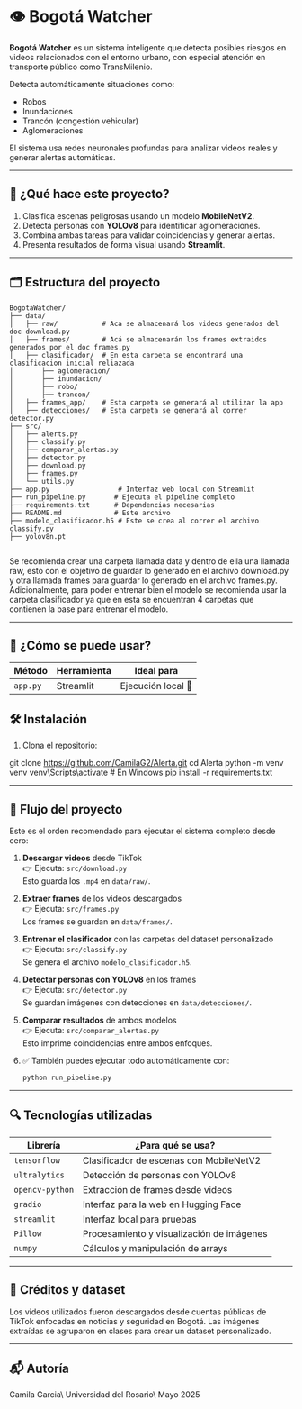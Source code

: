 # 👁️ Bogotá Watcher

**Bogotá Watcher** es un sistema inteligente que detecta posibles riesgos en videos relacionados con el entorno urbano, con especial atención en transporte público como TransMilenio.

Detecta automáticamente situaciones como:

- Robos
- Inundaciones
- Trancón (congestión vehicular)
- Aglomeraciones

El sistema usa redes neuronales profundas para analizar videos reales y generar alertas automáticas.

---

## 🧠 ¿Qué hace este proyecto?

1. Clasifica escenas peligrosas usando un modelo **MobileNetV2**.
2. Detecta personas con **YOLOv8** para identificar aglomeraciones.
3. Combina ambas tareas para validar coincidencias y generar alertas.
4. Presenta resultados de forma visual usando **Streamlit**.

---

## 🗂️ Estructura del proyecto
```
BogotaWatcher/
├── data/
│   ├── raw/           # Aca se almacenará los videos generados del doc download.py
│   ├── frames/        # Acá se almacenarán los frames extraidos generados por el doc frames.py
│   ├── clasificador/  # En esta carpeta se encontrará una clasificacion inicial reliazada
│       ├── aglomeracion/
│       ├── inundacion/
│       ├── robo/
│       ├── trancon/
│   ├── frames_app/    # Esta carpeta se generará al utilizar la app
│   ├── detecciones/   # Esta carpeta se generará al correr detector.py
├── src/
│   ├── alerts.py
│   ├── classify.py
│   ├── comparar_alertas.py
│   ├── detector.py
│   ├── download.py
│   ├── frames.py
│   └── utils.py
├── app.py                 # Interfaz web local con Streamlit
├── run_pipeline.py       # Ejecuta el pipeline completo
├── requirements.txt      # Dependencias necesarias
├── README.md             # Este archivo
├── modelo_clasificador.h5 # Este se crea al correr el archivo classify.py
├── yolov8n.pt


```

Se recomienda crear una carpeta llamada data y dentro de ella una llamada raw, esto con el objetivo de guardar lo generado en el archivo download.py y otra llamada frames para guardar lo generado en el archivo frames.py. Adicionalmente, para poder entrenar bien el modelo se recomienda usar la carpeta clasificador ya que en esta se encuentran 4 carpetas que contienen la base para entrenar el modelo.

---

## 🧾 ¿Cómo se puede usar?
| Método          | Herramienta | Ideal para         |
| --------------- | ----------- | ------------------ |
| `app.py`        | Streamlit   | Ejecución local 📍 |


## 🛠️ Instalación

1. Clona el repositorio:

git clone https://github.com/CamilaG2/Alerta.git
cd Alerta
python -m venv venv
venv\Scripts\activate      # En Windows
pip install -r requirements.txt

---

## 🔄 Flujo del proyecto

Este es el orden recomendado para ejecutar el sistema completo desde cero:

1. **Descargar videos** desde TikTok  
   👉 Ejecuta: `src/download.py`  
   Esto guarda los `.mp4` en `data/raw/`.

2. **Extraer frames** de los videos descargados  
   👉 Ejecuta: `src/frames.py`  
   Los frames se guardan en `data/frames/`.

3. **Entrenar el clasificador** con las carpetas del dataset personalizado  
   👉 Ejecuta: `src/classify.py`  
   Se genera el archivo `modelo_clasificador.h5`.

4. **Detectar personas con YOLOv8** en los frames  
   👉 Ejecuta: `src/detector.py`  
   Se guardan imágenes con detecciones en `data/detecciones/`.

5. **Comparar resultados** de ambos modelos  
   👉 Ejecuta: `src/comparar_alertas.py`  
   Esto imprime coincidencias entre ambos enfoques.

6. ✅ También puedes ejecutar todo automáticamente con:
   ```bash
   python run_pipeline.py


---

## 🔍 Tecnologías utilizadas

| Librería        | ¿Para qué se usa?                         |
| --------------- | ----------------------------------------- |
| `tensorflow`    | Clasificador de escenas con MobileNetV2   |
| `ultralytics`   | Detección de personas con YOLOv8          |
| `opencv-python` | Extracción de frames desde videos         |
| `gradio`        | Interfaz para la web en Hugging Face      |
| `streamlit`     | Interfaz local para pruebas               |
| `Pillow`        | Procesamiento y visualización de imágenes |
| `numpy`         | Cálculos y manipulación de arrays         |


---

## 📸 Créditos y dataset
Los videos utilizados fueron descargados desde cuentas públicas de TikTok enfocadas en noticias y seguridad en Bogotá. Las imágenes extraídas se agruparon en clases para crear un dataset personalizado.

---

## 📬 Autoría
Camila Garcia\\
Universidad del Rosario\\
Mayo 2025